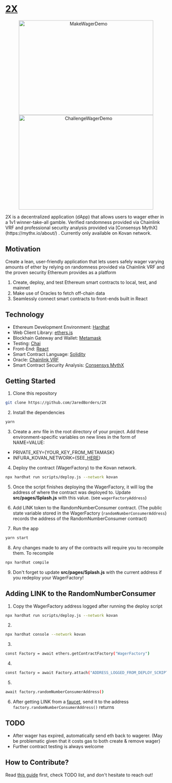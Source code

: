 # [2X](https://jaredborders.github.io/2X/)
<p align="center">
  <img src="/MakeWagerDemo1.gif" width="420" height="296" alt="MakeWagerDemo"/>
  <img src="/ChallengeWagerDemo1.gif" width="420" height="296" alt="ChallengeWagerDemo"/>
</p>
2X is a decentralized application (dApp) that allows users to wager ether in a 1v1 winner-take-all gamble. Verified randomness provided via Chainlink VRF and professional security analysis provided via [Consensys MythX](https://mythx.io/about/) . Currently only available on Kovan network.

## Motivation
Create a lean, user-friendly application that lets users safely wager varying amounts of ether by relying on randomness provided via Chainlink VRF and the proven security Ethereum provides as a platform
1. Create, deploy, and test Ethereum smart contracts to local, test, and mainnet
2. Make use of Oracles to fetch off-chain data
3. Seamlessly connect smart contracts to front-ends built in React

## Technology
* Ethereum Development Environment: [Hardhat](https://hardhat.org)
* Web Client Library: [ethers.js](https://docs.ethers.io/v5/)
* Blockhain Gateway and Wallet: [Metamask](https://metamask.io)
* Testing: [Chai](https://www.chaijs.com)
* Front-End: [React](https://reactjs.org)
* Smart Contract Language: [Solidity](https://docs.soliditylang.org/en/v0.8.0/)
* Oracle: [Chainlink VRF](https://docs.chain.link/docs/chainlink-vrf)
* Smart Contract Security Analysis: [Consensys MythX](https://mythx.io/about/)

## Getting Started
1. Clone this repository

```sh
git clone https://github.com/JaredBorders/2X 
```

2. Install the dependencies

```sh
yarn
```

3. Create a .env file in the root directory of your project. Add these environment-specific variables on new lines in the form of NAME=VALUE: 
* PRIVATE_KEY={YOUR_KEY_FROM_METAMASK}
* INFURA_KOVAN_NETWORK={SEE_[HERE](https://infura.io/)}

4. Deploy the contract (WagerFactory) to the Kovan network.

```sh
npx hardhat run scripts/deploy.js --network kovan
```

5. Once the script finishes deploying the WagerFactory, it will log the address of where the contract was deployed to. Update __src/pages/Splash.js__ with this value. (see `wagerFactoryAddress`)

6. Add LINK token to the RandomNumberConsumer contract. (The public state variable stored in the WagerFactory (`randomNumberConsumerAddress`) records the address of the RandomNumberConsumer contract)

7. Run the app

```sh
yarn start
```

8. Any changes made to any of the contracts will require you to recompile them. To recompile

```sh
npx hardhat compile
```

9. Don't forget to update __src/pages/Splash.js__ with the current address if you redeploy your WagerFactory!

## Adding LINK to the RandomNumberConsumer
1. Copy the WagerFactory address logged after running the deploy script 
```sh
npx hardhat run scripts/deploy.js --network kovan
```

2. 
```sh
npx hardhat console --network kovan 
```

3. 
```sh
const Factory = await ethers.getContractFactory("WagerFactory")
```

4. 
```sh 
const factory = await Factory.attach("ADDRESS_LOGGED_FROM_DEPLOY_SCRIPT")
```

5.
```sh
await factory.randomNumberConsumerAddress()
```

6. After getting LINK from a [faucet](https://kovan.chain.link/), send it to the address `factory.randomNumberConsumerAddress()` returns

## TODO
* After wager has expired, automatically send eth back to wagerer. (May be problematic given that it costs gas to both create & remove wager)
* Further contract testing is always welcome

## How to Contribute?
Read [this guide](https://opensource.guide/how-to-contribute/) first, check TODO list, and don't hesitate to reach out!
